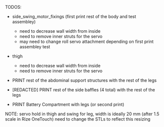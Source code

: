 TODOS:
- side_swing_motor_fixings (first print rest of the body and test assembley)
	- need to decrease wall width from inside
	- need to remove inner struts for the servo
	- may need to change roll servo attachment depending on first print assembley test
- thigh
	- need to decrease wall width from inside
	- need to remove inner struts for the servo
- PRINT rest of the abdominal support structures with the rest of the legs
- [REDACTED] PRINT rest of the side baffles (4 total) with the rest of the legs

- PRINT Battery Compartment with legs (or second print)

NOTE: servo hold in thigh and swing for leg, width is ideally 20 mm (after 1.5 scale in Rize OneTouch)
      need to change the STLs to reflect this resizing
